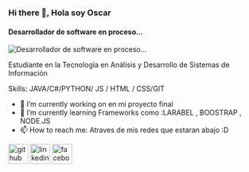 ### Hi there 👋, Hola soy Oscar
#### Desarrollador de software en proceso...
![Desarrollador de software en proceso...](https://www.dlapiper.com/~/media/images/news/2018/programming_code_technology_computerwebsite_banner_432008923.jpg?h=257&la=es&w=759&hash=38BC28B40211EFCBFAEC1BE3711DCB8BD0500121)

Estudiante en la Tecnología en Análisis y Desarrollo de Sistemas de Información

Skills: JAVA/C#/PYTHON/ JS / HTML / CSS/GIT

- 🔭 I’m currently working on en mi proyecto final 
- 🌱 I’m currently learning Frameworks como :LARABEL , BOOSTRAP , NODE.JS 
- 📫 How to reach me: Atraves de mis redes que estaran abajo :D 


[<img src='https://cdn.jsdelivr.net/npm/simple-icons@3.0.1/icons/github.svg' alt='github' height='40'>](https://github.com/OscarAstudilloReyes)  [<img src='https://cdn.jsdelivr.net/npm/simple-icons@3.0.1/icons/linkedin.svg' alt='linkedin' height='40'>](https://www.linkedin.com/in/oscarastudilloreyes-8873951ab//)  [<img src='https://cdn.jsdelivr.net/npm/simple-icons@3.0.1/icons/facebook.svg' alt='facebook' height='40'>](https://www.facebook.com/oscar.astudillo.1800)  


 


